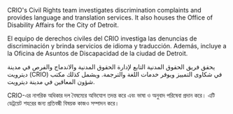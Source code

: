 <RenderIf language="default">
<!-- ### [City of Detroit Civil Rights, Inclusion, and Opportunity Department](https://detroitmi.gov/departments/civil-rights-inclusion-opportunity-department) -->

CRIO's Civil Rights team investigates discrimination complaints and provides language and translation services. It also houses the Office of Disability Affairs for the City of Detroit.

</RenderIf>

<RenderIf language="es">
<!-- ### [Departamento de Derechos Civiles, Inclusión y Oportunidades de la ciudad de Detroit (CRIO, por sus siglas en inglés)](https://detroitmi.gov/departments/civil-rights-inclusion-opportunity-department) -->

El equipo de derechos civiles del CRIO investiga las denuncias de discriminación y brinda servicios de idioma y traducción. Además, incluye a la Oficina de Asuntos de Discapacidad de la ciudad de Detroit.

</RenderIf>

<RenderIf language="ar">
<!-- ### [إدارة الحقوق المدنية والاندماج والفرص في مدينة ديترويت](https://detroitmi.gov/departments/civil-rights-inclusion-opportunity-department) -->

يحقق فريق الحقوق المدنية التابع لإدارة الحقوق المدنية والاندماج والفرص في مدينة ديترويت (CRIO) في شكاوى التمييز ويوفر خدمات اللغة والترجمة. ويشمل كذلك مكتب شؤون المعاقين في مدينة ديترويت.

</RenderIf>

<RenderIf language="bn">
<!-- ### [ডেট্রয়েট শহরের নাগরিক অধিকার, অন্তর্ভুক্তি এবং সুযোগ বিভাগ](https://detroitmi.gov/departments/civil-rights-inclusion-opportunity-department) -->

CRIO-এর নাগরিক অধিকার দল বৈষম্যের অভিযোগ তদন্ত করে এবং ভাষা ও অনুবাদ পরিষেবা প্রদান করে। এটি ডেট্রয়েট শহরের জন্য প্রতিবন্ধী বিষয়ক কাজও সম্পাদন করে।

</RenderIf>